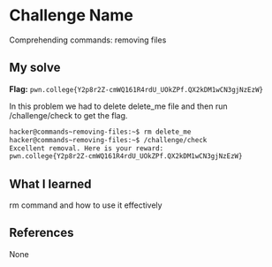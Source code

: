 # Challenge Name
Comprehending commands: removing files

## My solve
**Flag:** `pwn.college{Y2p8r2Z-cmWQ161R4rdU_UOkZPf.QX2kDM1wCN3gjNzEzW}`

In this problem we had to delete delete_me file and then run /challenge/check to get the flag.
```bash
hacker@commands~removing-files:~$ rm delete_me
hacker@commands~removing-files:~$ /challenge/check
Excellent removal. Here is your reward:
pwn.college{Y2p8r2Z-cmWQ161R4rdU_UOkZPf.QX2kDM1wCN3gjNzEzW}
```

## What I learned
rm command and how to use it effectively

## References 
None
